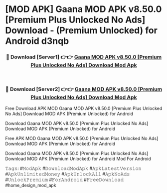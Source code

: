 # [MOD APK] Gaana MOD APK v8.50.0 [Premium Plus Unlocked No Ads] Download - (Premium Unlocked) for Android d3nqb



<div align="center">
<h3>🔴 Download [Server1] 👉👉 <a href="https://momento.my/?title=Gaana_MOD_APK_v8.50.0_[Premium_Plus_Unlocked_No_Ads]_Download">Gaana MOD APK v8.50.0 [Premium Plus Unlocked No Ads] Download Mod Apk</a></h3><br>

<h3>🔴 Download [Server2] 👉👉 <a href="https://momento.my/?title=Gaana_MOD_APK_v8.50.0_[Premium_Plus_Unlocked_No_Ads]_Download">Gaana MOD APK v8.50.0 [Premium Plus Unlocked No Ads] Download Mod Apk</a></h3>
</div>



Free Download APK MOD Gaana MOD APK v8.50.0 [Premium Plus Unlocked No Ads] Download MOD APK (Premium Unlocked) for Android

Download Gaana MOD APK v8.50.0 [Premium Plus Unlocked No Ads] Download MOD APK (Premium Unlocked) for Android

Free APK MOD Gaana MOD APK v8.50.0 [Premium Plus Unlocked No Ads] Download MOD APK (Premium Unlocked) for Android

Download Gaana MOD APK v8.50.0 [Premium Plus Unlocked No Ads] Download MOD APK (Premium Unlocked) for Android Mod For Android

𝚃𝚊𝚐𝚜: #𝙼𝚘𝚍𝙰𝚙𝚔 #𝙳𝚘𝚠𝚗𝚕𝚘𝚊𝚍𝙼𝚘𝚍𝙰𝚙𝚔 #𝙰𝚙𝚔𝙻𝚊𝚝𝚎𝚜𝚝𝚅𝚎𝚛𝚜𝚒𝚘𝚗 #𝙰𝚙𝚔𝚄𝚗𝚕𝚒𝚖𝚒𝚝𝚎𝚍𝙼𝚘𝚗𝚎𝚢 #𝙰𝚙𝚔𝚄𝚗𝚕𝚘𝚌𝚔𝙰𝚕𝚕 #𝙰𝚙𝚔𝙽𝚘𝙰𝚍𝚜 #𝚄𝚗𝚕𝚘𝚌𝚔𝙿𝚛𝚎𝚖𝚒𝚞𝚖 #𝙵𝚘𝚛𝙰𝚗𝚍𝚛𝚘𝚒𝚍 #𝙵𝚛𝚎𝚎𝙳𝚘𝚠𝚗𝚕𝚘𝚊𝚍 #home_design_mod_apk
